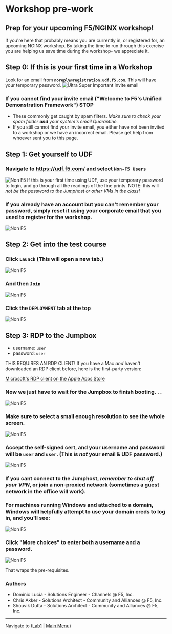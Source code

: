 # Workshop pre-work
## Prep for your upcoming F5/NGINX workshop! 

If you're here that probably means you are currently in, or registered for, an upcoming NGINX workshop. By taking the time to run through this exercise you are helping us save time during the workshop- we appreciate it.

## Step 0: If this is your first time in a Workshop
Look for an email from **`noreply@registration.udf.f5.com`**. This will have your temporary password.
![Ultra Super Important Invite email](media/megasuperimportantemail.png "Ultra Double Super Important Email, seriously")
### If you cannot find your invite email ("Welcome to F5's Unified Demonstration Framework") STOP
  * These commonly get caught by spam filters. *Make sure to check your spam folder **and** your system's email Quarantine.*
  * If you still cannot find your invite email, you either have not been invited to a workshop or we have an incorrect email. Please get help from whoever sent you to this page.

## Step 1: Get yourself to UDF
### Navigate to https://udf.f5.com/ and select ```Non-F5 Users```
![Non F5](media/udfloginnonf5.png "clever alt text")
If this is your first time using UDF, use your temporary password to login, and go through all the readings of the fine prints. NOTE: this will *not be the password to the Jumphost or other VMs in the class!* 

### If you already have an account but you can't remember your password, simply reset it using your corporate email that you used to register for the workshop.
![Non F5](media/udfloginreset.png "happens to the best of us")

## Step 2: Get into the test course
### Click ```Launch``` (This will open a new tab.)
![Non F5](media/courselist.png "click launch")

### And then ```Join```
![Non F5](media/joinbutton.png "'Yes I'm sure'")

### Click the ```DEPLOYMENT``` tab at the top
![Non F5](media/almostthere.png "I'm up here")

## Step 3: RDP to the Jumpbox
   * username: `user`
   * password: `user`

THIS REQUIRES AN RDP CLIENT! If you have a Mac *and* haven't downloaded an RDP client before, here is the first-party version:

[Microsoft's RDP client on the Apple Apps Store](https://apps.apple.com/us/app/microsoft-remote-desktop/id1295203466?mt=12)

### Now we just have to wait for the Jumpbox to finish booting. . .
![Non F5](media/waitforboot.png "loading. . .")

### Make sure to select a small enough resolution to see the whole screen.
![Non F5](media/launchrdp.png "almost there")

### Accept the self-signed cert, and your username and password will be `user` and `user`. (This is *not* your email & UDF password.)
![Non F5](media/useruser.png "rogerroger")

### If you cant connect to the Jumphost, _remember to shut off your VPN_, or join a non-proxied network (sometimes a guest network in the office will work).

### For machines running Windows and attached to a domain, Windows will helpfully attempt to use your domain creds to log in, and you'll see:
![Non F5](media/domaincreds.png "everyone has credentials.com email accounts right?")

### Click "More choices" to enter both a username and a password.
![Non F5](media/domaincredsannotated.png "green arrows")


That wraps the pre-requisites.
<br/>

### Authors
- Dominic Lucia - Solutions Engineer - Channels @ F5, Inc.
- Chris Akker - Solutions Architect - Community and Alliances @ F5, Inc.
- Shouvik Dutta - Solutions Architect - Community and Alliances @ F5, Inc.

-------------

Navigate to ([Lab1](../lab1/readme.md) | [Main Menu](../LabGuide.md))
